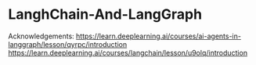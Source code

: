 # LanghChain-And-LangGraph
Acknowledgements:
https://learn.deeplearning.ai/courses/ai-agents-in-langgraph/lesson/qyrpc/introduction
https://learn.deeplearning.ai/courses/langchain/lesson/u9olq/introduction
